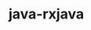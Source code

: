 ---
title: java-rxjava
registryType: instrumentation
tags:
  - opentracing
  - Java
repo: https://github.com/opentracing-contrib/java-rxjava
license: Apache License 2.0
description: OpenTracing Instrumentation for RxJava
authors: OpenTracing Contributors
---